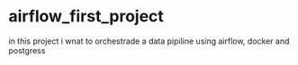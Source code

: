 # airflow_first_project

in this project i wnat to orchestrade a data pipiline using airflow, docker and postgress
